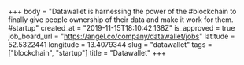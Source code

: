 +++
body = "Datawallet is harnessing the power of the #blockchain to finally give people ownership of their data and make it work for them. #startup"
created_at = "2019-11-15T18:10:42.138Z"
is_approved = true
job_board_url = "https://angel.co/company/datawallet/jobs"
latitude = 52.5322441
longitude = 13.4079344
slug = "datawallet"
tags = ["blockchain", "startup"]
title = "Datawallet"
+++
